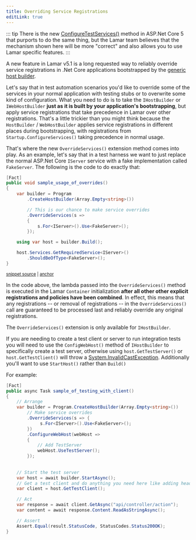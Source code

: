 ```yaml
---
title: Overriding Service Registrations
editLink: true
---
```


::: tip
There is the new [ConfigureTestServices()](https://docs.microsoft.com/en-us/dotnet/api/microsoft.aspnetcore.testhost.webhostbuilderextensions.configuretestservices?view=aspnetcore-5.0) method
in ASP.Net Core 5 that purports to do the same thing, but the Lamar team believes that
the mechanism shown here will be more "correct" and also allows
you to use Lamar specific features.
:::

A new feature in Lamar v5.1 is a long requested way to reliably override service
registrations in .Net Core applications bootstrapped by the [generic host builder](https://docs.microsoft.com/en-us/aspnet/core/fundamentals/host/generic-host?view=aspnetcore-5.0).

Let's say that in test automation scenarios you'd like to override some of the services
in your normal application with testing stubs or to overwrite some kind of configuration. 
What you need to do is to take the `IHostBuilder` or `IWebHostBuilder` **just as it is
built by your application's bootstrapping**, but apply service registrations that
take precedence in Lamar over other registrations. That's a little trickier than
you might think because the `HostBuilder` / `WebHostBuilder` applies service registrations
in different places during bootstrapping, with registrations from `Startup.ConfigureServices()`
taking precedence in normal usage.

That's where the new `OverrideServices()` extension method comes into play. As an example,
let's say that in a test harness we want to just replace the normal ASP.Net Core `IServer`
service with a fake implementation called `FakeServer`. The following is the code to
do exactly that:

<!-- snippet: sample_usage_of_overrides -->
<a id='snippet-sample_usage_of_overrides'></a>
```cs
[Fact]
public void sample_usage_of_overrides()
{
    var builder = Program
        .CreateHostBuilder(Array.Empty<string>())

        // This is our chance to make service overrides
        .OverrideServices(s =>
        {
            s.For<IServer>().Use<FakeServer>();
        });

    using var host = builder.Build();

    host.Services.GetRequiredService<IServer>()
        .ShouldBeOfType<FakeServer>();
}
```
<sup><a href='https://github.com/JasperFx/lamar/blob/master/src/Lamar.AspNetCoreTests/integration_with_aspnetcore.cs#L214-L234' title='Snippet source file'>snippet source</a> | <a href='#snippet-sample_usage_of_overrides' title='Start of snippet'>anchor</a></sup>
<!-- endSnippet -->

In the code above, the lambda passed into the `OverrideServices()` method is executed in
the Lamar `Container` initialization **after all other other explicit registrations and policies
have been combined**. In effect, this means that any registrations -- or removal of registrations -- in
the `OverrideServices()` call are guaranteed to be processed last and reliably
override any original registrations.

The `OverrideServices()` extension is only available for `IHostBuilder`.

If you are needing to create a test client or server to run integration tests you will need to use the `ConfigWebHost()` method of `IHostBuilder` to specifically create a test server, otherwise using `host.GetTestServer()` or `host.GetTestClient()` will throw a [System.InvalidCastException](https://github.com/dotnet/aspnetcore/issues/14873). Additionally you'll want to use `StartHost()` rather than `Build()`

For example: 
```cs
[Fact]
public async Task sample_of_testing_with_client()
{
    // Arrange
    var builder = Program.CreateHostBuilder(Array.Empty<string>())
        // Make service overrides
        .OverrideServices(s => {
             s.For<IServer>().Use<FakeServer>();
        })
        .ConfigureWebHost(webHost =>
        {
            // Add TestServer
            webHost.UseTestServer();
        });
     
     
    // Start the test server
    var host = await builder.StartAsync();
    // Get a test client and do anything you need here like adding headers
    var client = host.GetTestClient();

    // Act
    var response = await client.GetAsync("api/controller/action");
    var content = await response.Content.ReadAsStringAsync();

    // Assert
    Assert.Equal(result.StatusCode, StatusCodes.Status200OK);
}
```

